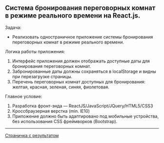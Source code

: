 Система бронирования переговорных комнат в режиме реального времени на React.js.
--

Задача:<br>
 - Реализовать одностраничное приложение системы бронирования переговорных комнат в режиме реального времени.

Логика работы приложения:<br>
1. Интерфейс приложения должен отображать доступные даты для бронирования переговорных комнат.
2. Забронированные даты должны сохраняться в localStorage и видны при перезагрузке страницы.
3. Перечень переговорных комнат доступных для бронирования: желтая, красная, зеленая, синяя, фиолетовая.

Главное условие:<br>
1. Разработка фронт-энда — ReactJS/JavaScript/JQuery/HTML5/CSS3
2. Кроссбраузерная верстка (min. IE10)
3. Приложение должно быть адаптировано под мобильные устройства, без использования CSS фреймворков (Bootstrap).

------------------

<a href="https://adebos.github.io/room/build/">Страничка с результатом</a>